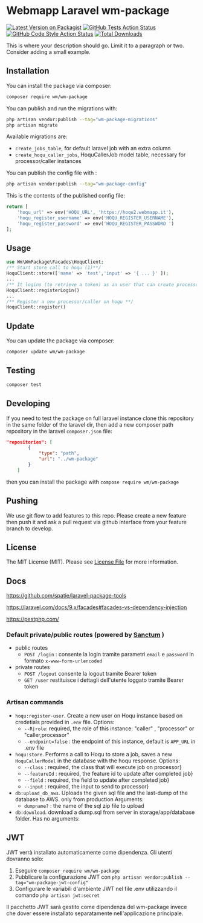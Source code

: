 # Webmapp Laravel wm-package

[![Latest Version on Packagist](https://img.shields.io/packagist/v/wm/wm-package.svg?style=flat-square)](https://packagist.org/packages/wm/wm-package)
[![GitHub Tests Action Status](https://img.shields.io/github/actions/workflow/status/wm/wm-package/run-tests.yml?branch=main&label=tests&style=flat-square)](https://github.com/wm/wm-package/actions?query=workflow%3Arun-tests+branch%3Amain)
[![GitHub Code Style Action Status](https://img.shields.io/github/actions/workflow/status/wm/wm-package/fix-php-code-style-issues.yml?branch=main&label=code%20style&style=flat-square)](https://github.com/wm/wm-package/actions?query=workflow%3A"Fix+PHP+code+style+issues"+branch%3Amain)
[![Total Downloads](https://img.shields.io/packagist/dt/wm/wm-package.svg?style=flat-square)](https://packagist.org/packages/wm/wm-package)

This is where your description should go. Limit it to a paragraph or two. Consider adding a small example.

## Installation

You can install the package via composer:

```bash
composer require wm/wm-package
```

You can publish and run the migrations with:

```bash
php artisan vendor:publish --tag="wm-package-migrations"
php artisan migrate
```

Available migrations are:

-   `create_jobs_table`, for default laravel job with an extra column
-   `create_hoqu_caller_jobs`, HoquCallerJob model table, necessary for processor/caller instances

You can publish the config file with :

```bash
php artisan vendor:publish --tag="wm-package-config"
```

This is the contents of the published config file:

```php
return [
    'hoqu_url' => env('HOQU_URL', 'https://hoqu2.webmapp.it'),
    'hoqu_register_username' => env('HOQU_REGISTER_USERNAME'),
    'hoqu_register_password' => env('HOQU_REGISTER_PASSWORD ')
];
```

## Usage

```php
use Wm\WmPackage\Facades\HoquClient;
/** Start store call to hoqu (1)**/
HoquClient::store(['name' => 'test','input' => '{ ... }' ]);
...
/** It logins (to retrieve a token) as an user that can create processors/callers on hoqu **/
HoquClient::registerLogin()
...
/** Register a new processor/caller on hoqu **/
HoquClient::register()

```

## Update

You can update the package via composer:

```bash
composer update wm/wm-package
```

## Testing

```bash
composer test
```

## Developing

If you need to test the package on full laravel instance clone this repository in the same folder of the laravel dir, then add a new composer path repository in the laravel `composer.json` file:

```json
"repositories": [
        {
            "type": "path",
            "url": "../wm-package"
        }
    ]
```

then you can install the package with `compose require wm/wm-package`

## Pushing

We use git flow to add features to this repo. Please create a new feature then push it and ask a pull request via github interface from your feature branch to develop.

## License

The MIT License (MIT). Please see [License File](LICENSE.md) for more information.

## Docs

https://github.com/spatie/laravel-package-tools

https://laravel.com/docs/9.x/facades#facades-vs-dependency-injection

https://pestphp.com/

### Default private/public routes (powered by [Sanctum](https://laravel.com/docs/9.x/sanctum) )

-   public routes
    -   `POST /login` :
        consente la login tramite parametri `email` e `password` in formato `x-www-form-urlencoded`
-   private routes
    -   `POST /logout`
        consente la logout tramite Bearer token
    -   `GET /user`
        restituisce i dettagli dell'utente loggato tramite Bearer token

### Artisan commands

-   `hoqu:register-user`. Create a new user on Hoqu instance based on credetials provided in `.env` file. Options:
    -   `--R|role`: required, the role of this instance: "caller" , "processor" or "caller,processor"
    -   `--endpoint=false` : the endpoint of this instance, default is `APP_URL` in .env file
-   `hoqu:store`. Performs a call to Hoqu to store a job, saves a new `HoquCallerModel` in the database with the hoqu response. Options:
    -   `--class` : required, the class that will execute job on processor}
    -   `--featureId` : required, the feature id to update after completed job}
    -   `--field` : required, the field to update after completed job}
    -   `--input` : required, the input to send to processor}
-   `db:upload_db_aws`. Uploads the given sql file and the last-dump of the database to AWS. only from production Arguments:
    -   `dumpname?` : the name of the sql zip file to upload
-   `db:download`. download a dump.sql from server in storage/app/database folder. Has no arguments:

## JWT

JWT verrà installato automaticamente come dipendenza. Gli utenti dovranno solo:

1. Eseguire `composer require wm/wm-package`
2. Pubblicare la configurazione JWT con `php artisan vendor:publish --tag="wm-package-jwt-config"`
3. Configurare le variabili d'ambiente JWT nel file .env utilizzando il comando `php artisan jwt:secret`

Il pacchetto JWT sarà gestito come dipendenza del wm-package invece che dover essere installato separatamente nell'applicazione principale.

